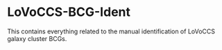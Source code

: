 # LoVoCCS-BCG-Ident
This contains everything related to the manual identification of LoVoCCS galaxy cluster BCGs.
